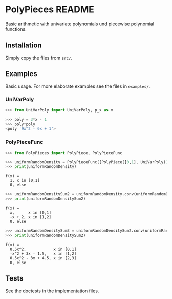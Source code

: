 # PolyPieces README

Basic arithmetic with univariate polynomials und piecewise polynomial functions.

## Installation

Simply copy the files from `src/`.



## Examples

Basic usage. For more elaborate examples see the files in `examples/`.

### UniVarPoly
```python
>>> from UniVarPoly import UniVarPoly, p_x as x

>>> poly = 3*x - 1
>>> poly*poly
<poly '9x^2 - 6x + 1'>
```

### PolyPieceFunc
```python
>>> from PolyPieces import PolyPiece, PolyPieceFunc

>>> uniformRandomDensity = PolyPieceFunc([PolyPiece([0,1], UniVarPoly(1))])
>>> print(uniformRandomDensity)
```
```
f(x) =
  1, x in [0,1]
  0, else
```
```python
>>> uniformRandomDensitySum2 = uniformRandomDensity.conv(uniformRandomDensity)
>>> print(uniformRandomDensitySum2)
```
```
f(x) =
  x,      x in [0,1]
  -x + 2, x in [1,2]
  0, else
```
```python
>>> uniformRandomDensitySum3 = uniformRandomDensitySum2.conv(uniformRandomDensity)
>>> print(uniformRandomDensitySum2)
```
```
f(x) =
  0.5x^2,            x in [0,1]
  -x^2 + 3x - 1.5,   x in [1,2]
  0.5x^2 - 3x + 4.5, x in [2,3]
  0, else
```

## Tests
See the doctests in the implementation files.

